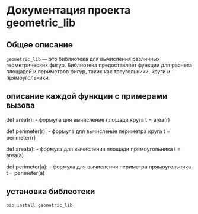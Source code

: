 # Документация проекта geometric_lib

## Общее описание

`geometric_lib` — это библиотека для вычисления различных геометрических фигур. Библиотека предоставляет функции для расчета площадей и периметров фигур, таких как треугольники, круги и прямоугольники.

## описание каждой функции с примерами вызова

def area(r): - формула для вычисление площади круга 
t = area(r)

def perimeter(r): - формула для вычисление периметра круга 
t = perimeter(r)

def area(a): - формула для вычисления площади прямоугольника
t = area(a)

def perimeter(a): - формула для вычисления периметра прямоугольника
t = perimeter(a)

## установка библеотеки 
```bash
pip install geometric_lib